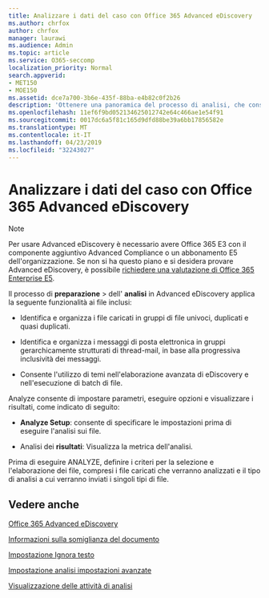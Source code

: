```yaml
---
title: Analizzare i dati del caso con Office 365 Advanced eDiscovery
ms.author: chrfox
author: chrfox
manager: laurawi
ms.audience: Admin
ms.topic: article
ms.service: O365-seccomp
localization_priority: Normal
search.appverid:
- MET150
- MOE150
ms.assetid: dce7a700-3b6e-435f-88ba-e4b82c0f2b26
description: 'Ottenere una panoramica del processo di analisi, che consente di impostare parametri, eseguire opzioni e visualizzare i risultati, in Office 365 Advanced eDiscovery. '
ms.openlocfilehash: 11ef6f9bd052134625012742e64c466ae1e54f91
ms.sourcegitcommit: 0017dc6a5f81c165d9dfd88be39a6bb17856582e
ms.translationtype: MT
ms.contentlocale: it-IT
ms.lasthandoff: 04/23/2019
ms.locfileid: "32243027"
---
```

# <a name="analyze-case-data-with-office-365-advanced-ediscovery"></a>Analizzare i dati del caso con Office 365 Advanced eDiscovery

> [!NOTE]
> Per usare Advanced eDiscovery è necessario avere Office 365 E3 con il componente aggiuntivo Advanced Compliance o un abbonamento E5 dell'organizzazione. Se non si ha questo piano e si desidera provare Advanced eDiscovery, è possibile [richiedere una valutazione di Office 365 Enterprise E5](https://go.microsoft.com/fwlink/p/?LinkID=698279). 
  
Il processo di **preparazione** \> dell' **analisi** in Advanced eDiscovery applica la seguente funzionalità ai file inclusi: 
  
- Identifica e organizza i file caricati in gruppi di file univoci, duplicati e quasi duplicati.
    
- Identifica e organizza i messaggi di posta elettronica in gruppi gerarchicamente strutturati di thread-mail, in base alla progressiva inclusività dei messaggi.
    
- Consente l'utilizzo di temi nell'elaborazione avanzata di eDiscovery e nell'esecuzione di batch di file.
    
 Analyze consente di impostare parametri, eseguire opzioni e visualizzare i risultati, come indicato di seguito: 
  
- **Analyze Setup**: consente di specificare le impostazioni prima di eseguire l'analisi sui file.
    
- Analisi dei **risultati**: Visualizza la metrica dell'analisi. 
    
Prima di eseguire ANALYZE, definire i criteri per la selezione e l'elaborazione dei file, compresi i file caricati che verranno analizzati e il tipo di analisi a cui verranno inviati i singoli tipi di file. 
  
## <a name="see-also"></a>Vedere anche

[Office 365 Advanced eDiscovery](office-365-advanced-ediscovery.md)
  
[Informazioni sulla somiglianza del documento](understand-document-similarity-in-advanced-ediscovery.md)
  
[Impostazione Ignora testo](set-ignore-text-in-advanced-ediscovery.md)
  
[Impostazione analisi impostazioni avanzate](set-analyze-advanced-settings-in-advanced-ediscovery.md)
  
[Visualizzazione delle attività di analisi](view-analyze-results-in-advanced-ediscovery.md)

